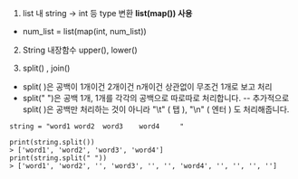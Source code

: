 1. list 내 string -> int 등 type 변환 **list(map()) 사용**
- num_list = list(map(int, num_list))

2. String 내장함수 upper(), lower()

3. split() , join()
- split( )은 공백이 1개이건 2개이건 n개이건 상관없이 무조건 1개로 보고 처리
- split(" ")은 공백 1개, 1개를 각각의 공백으로 따로따로 처리합니다.
-- 추가적으로 split( )은 공백만 처리하는 것이 아니라 "\t" ( 탭 ), "\n" ( 엔터 ) 도 처리해줍니다.

~~~
string = "word1 word2  word3    word4     "

print(string.split())
> ['word1', 'word2', 'word3', 'word4']
print(string.split(" "))
> ['word1', 'word2', '', 'word3', '', '', 'word4', '', '', '', '']
~~~
